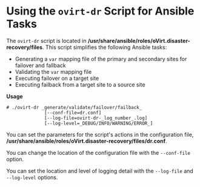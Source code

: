 # Using the `ovirt-dr` Script for Ansible Tasks

The `ovirt-dr` script is located in **/usr/share/ansible/roles/oVirt.disaster-recovery/files**. This script simplifies the following Ansible tasks:

* Generating a `var` mapping file of the primary and secondary sites for failover and fallback
* Validating the `var` mapping file
* Executing failover on a target site
* Executing failback from a target site to a source site

**Usage**

```
# ./ovirt-dr _generate/validate/failover/failback_
              [--conf-file=dr.conf]
              [--log-file=ovirt-dr-_log_number_.log]
              [--log-level=_DEBUG/INFO/WARNING/ERROR_]
```

You can set the parameters for the script's actions in the configuration file,  **/usr/share/ansible/roles/oVirt.disaster-recovery/files/dr.conf**.

You can change the location of the configuration file with the `--conf-file` option.

You can set the location and level of logging detail with the `--log-file` and `--log-level` options.
